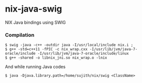 # nix-java-swig
NIX Java bindings using SWIG

### Compilation

```
$ swig -java -c++ -outdir java -I/usr/local/include nix.i ;
$ g++ -std=c++11 -fPIC -c nix_wrap.cxx -I/usr/lib/jvm/java-7-oracle/include -I/usr/lib/jvm/java-7-oracle/include/linux 
$ g++ -shared -o libnix_jni.so nix_wrap.o -lnix 
```

And while running Java codes

```
$ java -Djava.library.path=/home/sujith/nix/swig <ClassName>
```
